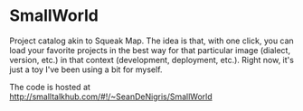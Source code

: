 SmallWorld
==========

Project catalog akin to Squeak Map. The idea is that, with one click, you can load your favorite projects in the best way for that particular image (dialect, version, etc.) in that context (development, deployment, etc.). Right now, it's just a toy I've been using a bit for myself.

The code is hosted at http://smalltalkhub.com/#!/~SeanDeNigris/SmallWorld
